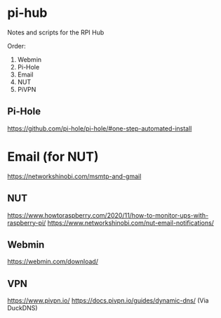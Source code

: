 # pi-hub
Notes and scripts for the RPI Hub

Order:
1. Webmin
2. Pi-Hole
3. Email
4. NUT
5. PiVPN

## Pi-Hole
https://github.com/pi-hole/pi-hole/#one-step-automated-install

# Email (for NUT)
https://networkshinobi.com/msmtp-and-gmail

## NUT
https://www.howtoraspberry.com/2020/11/how-to-monitor-ups-with-raspberry-pi/
https://www.networkshinobi.com/nut-email-notifications/

## Webmin
https://webmin.com/download/

## VPN 
https://www.pivpn.io/
https://docs.pivpn.io/guides/dynamic-dns/ (Via DuckDNS)
